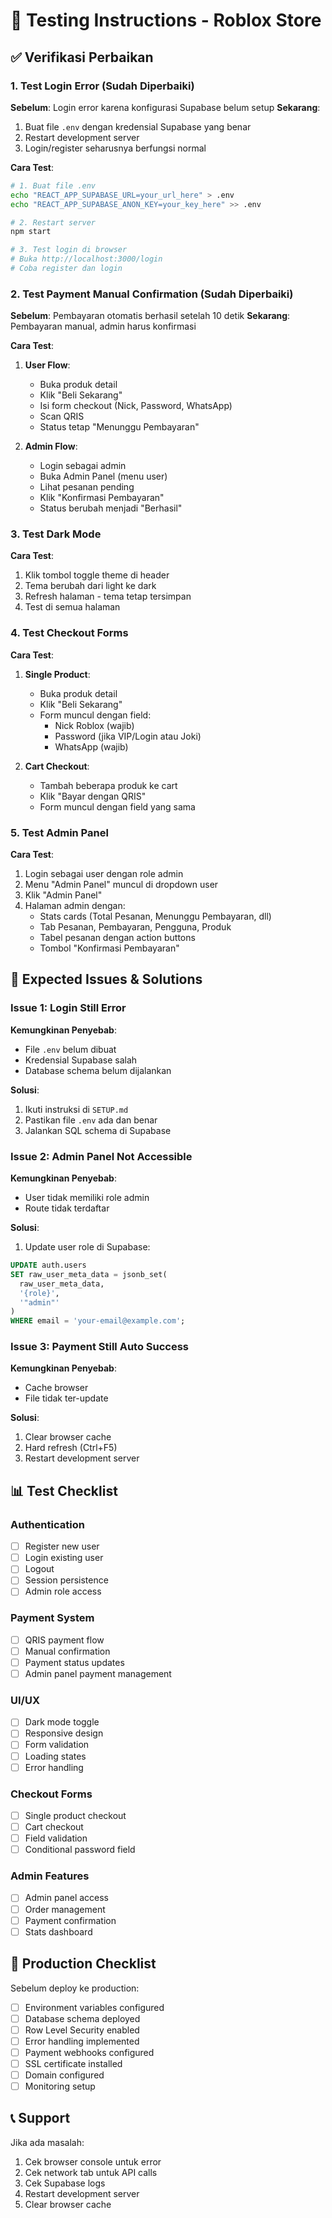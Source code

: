 # 🧪 Testing Instructions - Roblox Store

## ✅ Verifikasi Perbaikan

### 1. Test Login Error (Sudah Diperbaiki)
**Sebelum**: Login error karena konfigurasi Supabase belum setup
**Sekarang**: 
1. Buat file `.env` dengan kredensial Supabase yang benar
2. Restart development server
3. Login/register seharusnya berfungsi normal

**Cara Test**:
```bash
# 1. Buat file .env
echo "REACT_APP_SUPABASE_URL=your_url_here" > .env
echo "REACT_APP_SUPABASE_ANON_KEY=your_key_here" >> .env

# 2. Restart server
npm start

# 3. Test login di browser
# Buka http://localhost:3000/login
# Coba register dan login
```

### 2. Test Payment Manual Confirmation (Sudah Diperbaiki)
**Sebelum**: Pembayaran otomatis berhasil setelah 10 detik
**Sekarang**: Pembayaran manual, admin harus konfirmasi

**Cara Test**:
1. **User Flow**:
   - Buka produk detail
   - Klik "Beli Sekarang"
   - Isi form checkout (Nick, Password, WhatsApp)
   - Scan QRIS
   - Status tetap "Menunggu Pembayaran"

2. **Admin Flow**:
   - Login sebagai admin
   - Buka Admin Panel (menu user)
   - Lihat pesanan pending
   - Klik "Konfirmasi Pembayaran"
   - Status berubah menjadi "Berhasil"

### 3. Test Dark Mode
**Cara Test**:
1. Klik tombol toggle theme di header
2. Tema berubah dari light ke dark
3. Refresh halaman - tema tetap tersimpan
4. Test di semua halaman

### 4. Test Checkout Forms
**Cara Test**:
1. **Single Product**:
   - Buka produk detail
   - Klik "Beli Sekarang"
   - Form muncul dengan field:
     - Nick Roblox (wajib)
     - Password (jika VIP/Login atau Joki)
     - WhatsApp (wajib)

2. **Cart Checkout**:
   - Tambah beberapa produk ke cart
   - Klik "Bayar dengan QRIS"
   - Form muncul dengan field yang sama

### 5. Test Admin Panel
**Cara Test**:
1. Login sebagai user dengan role admin
2. Menu "Admin Panel" muncul di dropdown user
3. Klik "Admin Panel"
4. Halaman admin dengan:
   - Stats cards (Total Pesanan, Menunggu Pembayaran, dll)
   - Tab Pesanan, Pembayaran, Pengguna, Produk
   - Tabel pesanan dengan action buttons
   - Tombol "Konfirmasi Pembayaran"

## 🐛 Expected Issues & Solutions

### Issue 1: Login Still Error
**Kemungkinan Penyebab**:
- File `.env` belum dibuat
- Kredensial Supabase salah
- Database schema belum dijalankan

**Solusi**:
1. Ikuti instruksi di `SETUP.md`
2. Pastikan file `.env` ada dan benar
3. Jalankan SQL schema di Supabase

### Issue 2: Admin Panel Not Accessible
**Kemungkinan Penyebab**:
- User tidak memiliki role admin
- Route tidak terdaftar

**Solusi**:
1. Update user role di Supabase:
```sql
UPDATE auth.users 
SET raw_user_meta_data = jsonb_set(
  raw_user_meta_data, 
  '{role}', 
  '"admin"'
) 
WHERE email = 'your-email@example.com';
```

### Issue 3: Payment Still Auto Success
**Kemungkinan Penyebab**:
- Cache browser
- File tidak ter-update

**Solusi**:
1. Clear browser cache
2. Hard refresh (Ctrl+F5)
3. Restart development server

## 📊 Test Checklist

### Authentication
- [ ] Register new user
- [ ] Login existing user
- [ ] Logout
- [ ] Session persistence
- [ ] Admin role access

### Payment System
- [ ] QRIS payment flow
- [ ] Manual confirmation
- [ ] Payment status updates
- [ ] Admin panel payment management

### UI/UX
- [ ] Dark mode toggle
- [ ] Responsive design
- [ ] Form validation
- [ ] Loading states
- [ ] Error handling

### Checkout Forms
- [ ] Single product checkout
- [ ] Cart checkout
- [ ] Field validation
- [ ] Conditional password field

### Admin Features
- [ ] Admin panel access
- [ ] Order management
- [ ] Payment confirmation
- [ ] Stats dashboard

## 🚀 Production Checklist

Sebelum deploy ke production:
- [ ] Environment variables configured
- [ ] Database schema deployed
- [ ] Row Level Security enabled
- [ ] Error handling implemented
- [ ] Payment webhooks configured
- [ ] SSL certificate installed
- [ ] Domain configured
- [ ] Monitoring setup

## 📞 Support

Jika ada masalah:
1. Cek browser console untuk error
2. Cek network tab untuk API calls
3. Cek Supabase logs
4. Restart development server
5. Clear browser cache 